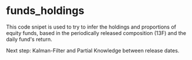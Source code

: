 # funds_holdings

This code snipet is used to try to infer the holdings and proportions of equity funds, based in the periodically released composition (13F) and the daily fund's return.

Next step: Kalman-Filter and Partial Knowledge between release dates.
